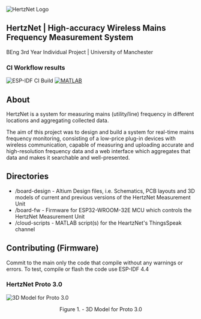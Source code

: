 ![HertzNet Logo](https://i.ibb.co/nDjV8Mm/Hertz-Net-Logo-blue-white.png)
## HertzNet | High-accuracy Wireless Mains Frequency Measurement System
BEng 3rd Year Individual Project | University of Manchester

### CI Workflow results

![ESP-IDF CI Build](https://github.com/karol-design/HertzNet/actions/workflows/esp-idf.yml/badge.svg) [![MATLAB](https://github.com/karol-design/HertzNet/actions/workflows/matlab.yml/badge.svg)](https://github.com/karol-design/HertzNet/actions/workflows/matlab.yml)


## About 
HertzNet is a system for measuring mains (utility/line) frequency in different locations and aggregating collected data.

The aim of this project was to design and build a system for real-time mains frequency monitoring,
consisting of a low-price plug-in devices with wireless communication, capable of measuring and
uploading accurate and high-resolution frequency data and a web interface which aggregates that
data and makes it searchable and well-presented. 

## Directories
- /board-design - Altium Design files, i.e. Schematics, PCB layouts and 3D models of current and previous versions of the HertzNet Measurement Unit
- /board-fw - Firmware for ESP32-WROOM-32E MCU which controls the HertzNet Measurement Unit
- /cloud-scripts - MATLAB script(s) for the HeartzNet's ThingsSpeak channel

## Contributing (Firmware)
Commit to the main only the code that compile without any warnings or errors.
To test, compile or flash the code use ESP-IDF 4.4

### HertzNet Proto 3.0
![3D Model for Proto 3.0 ](https://i.ibb.co/FwyjFkm/f1-Main-Photo.png)

<center>Figure 1. - 3D Model for Proto 3.0</center>

